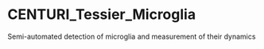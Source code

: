 # CENTURI_Tessier_Microglia
Semi-automated detection of microglia and measurement of their dynamics
